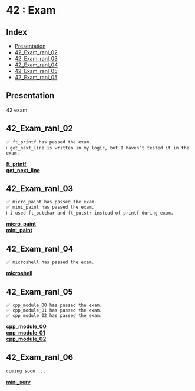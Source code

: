 # 42 : Exam

## Index

* [Presentation](#Presentation)
* [42_Exam_ranl_02](#42_Exam_ranl_02)
* [42_Exam_ranl_03](#42_Exam_ranl_03)
* [42_Exam_ranl_04](#42_Exam_ranl_04)
* [42_Exam_ranl_05](#42_Exam_ranl_05)
* [42_Exam_ranl_05](#42_Exam_ranl_06)

## Presentation

42 exam

## 42_Exam_ranl_02

	✅ ft_printf has passed the exam.
	ℹ️ get_next_line is written in my logic, but I haven’t tested it in the exam.

[__ft_printf__](./42_Exam_rank_02/ft_printf/ft_printf.c)  
[__get_next_line__](./42_Exam_rank_02/get_next_line/get_next_line.c)

## 42_Exam_ranl_03

	✅ micro_paint has passed the exam.
	✅ mini_paint has passed the exam.
	ℹ️ i used ft_putchar and ft_putstr instead of printf during exam.

[__micro_paint__](./42_Exam_rank_03/micro_paint/micro_paint.c)  
[__mini_paint__](./42_Exam_rank_03/mini_paint/mini_paint.c)

## 42_Exam_ranl_04

	✅ microshell has passed the exam.

[__microshell__](./42_Exam_rank_04/microshell/microshell.c)

## 42_Exam_ranl_05

	✅ cpp_module_00 has passed the exam.
	✅ cpp_module_01 has passed the exam.
	✅ cpp_module_02 has passed the exam.

[__cpp_module_00__](./42_Exam_rank_05/cpp_module_00)  
[__cpp_module_01__](./42_Exam_rank_05/cpp_module_01)  
[__cpp_module_02__](./42_Exam_rank_05/cpp_module_02)  

## 42_Exam_ranl_06

	coming soon ...

[__mini_serv__](./42_Exam_rank_06/mini_serv/mini_serv.c)